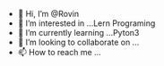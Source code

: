 - 👋 Hi, I’m @Rovin
- 👀 I’m interested in ...Lern Programing 
- 🌱 I’m currently learning ...Pyton3
- 💞️ I’m looking to collaborate on ...
- 📫 How to reach me ...

<!---
RTAHDK/RTAHDK is a ✨ special ✨ repository because its `README.md` (this file) appears on your GitHub profile.
You can click the Preview link to take a look at your changes.
--->
